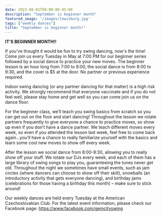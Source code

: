 ```yaml
---
date: 2023-08-01T09:00:00-05:00
description: "September is beginner month"
featured_image: '/images/lewisburg.jpg'
tags: ["weekly dances"]
title: "September is beginner month!"
---
```

**IT'S BEGINNER MONTH!!**

If you've thought it would be fun to try swing dancing, now's the time! Come join us every Tuesday in May at 7:00 PM for our beginner series followed by a social dance to practice your new moves. The beginner lesson is an hour long from 7:00 to 8:00, the social dance is from 8:00 to 9:30, and the cover is $5 at the door. No partner or previous experience required.

Indoor swing dancing (or any partner dancing for that matter) is a high risk activity. We strongly recommend that everyone vaccinate and if you do not feel well, please stay home and get well so you can come join us on the dance floor.

For the beginner class, we’ll teach you swing basics from scratch so you can get out on the floor and start dancing! Throughout the lesson we rotate partners frequently to give everyone a chance to practice moves, so show up even if you don’t have a dance partner. We teach different moves every week, so even if you attended the lesson last week, feel free to come back again…you’ll have a chance to really familiarize yourself with the basics and learn some cool new moves to show off every week.

After the lesson we social dance from 8:00-9:30, allowing you to really show off your stuff. We rotate our DJs every week, and each of them has a large library of swing songs to play you, guaranteeing the tunes never get old. Throughout the night we sometimes have small events, such as jam circles (where dancers can choose to show off their skill), snowballs (an introductory activity that gets everyone dancing), and birthday jams (celebrations for those having a birthday this month) – make sure to stick around!

Our weekly dances are held every Tuesday at the American Czechoslovakian Club. For the latest event information, please check our Facebook page: https://www.facebook.com/gemcityswing
